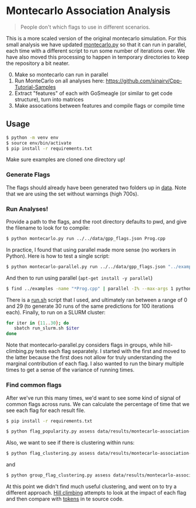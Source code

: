 # Montecarlo Association Analysis

> People don't which flags to use in different scenarios.

This is a more scaled version of the original montecarlo simulation. For this small
analysis we have updated [montecarlo.py](montecarlo.py) so that it can run in parallel,
each time with a different script to run some number of iterations over. We have
also moved this processing to happen in temporary directories to keep the repository
a bit neater.

0. Make so montecarlo can run in parallel
1. Run MonteCarlo on all analyses here: https://github.com/sinairv/Cpp-Tutorial-Samples
2. Extract "features" of each with GoSmeagle (or similar to get code structure), turn into matrices
3. Make assocations between features and compile flags or compile time

## Usage

```bash
$ python -m venv env
$ source env/bin/activate
$ pip install -r requirements.txt
```

Make sure examples are cloned one directory up!

### Generate Flags

The flags should already have been generated two folders up in [data](../../data). Note that we are using
the set without warnings (high 700s).

### Run Analyses!

Provide a path to the flags, and the root directory defaults to pwd, and give the filename to look for to compile:

```bash
$ python montecarlo.py run ../../data/gpp_flags.json Prog.cpp
```

In practice, I found that using parallel made more sense (no workers in Python).
Here is how to test a single script:

```bash
$ python montecarlo-parallel.py run ../../data/gpp_flags.json "../examples/sizeof Operator/Prog.cpp" --outdir-num 1 --num-iter 2000
```

And then to run using parallel (`apt-get install -y parallel`)

```bash
$ find ../examples -name "*Prog.cpp" | parallel -I% --max-args 1 python montecarlo-parallel.py run ../../data/gpp_flags.json "%" --outdir-num 1 --num-iter 2000
```

There is a [run.sh](run.sh) script that I used, and ultimately ran between a range of 0 and 29 (to generate 30 runs of the same predictions for 100 iterations each). Finally, to run on a SLURM cluster:

```bash
for iter in {11..30}; do
   sbatch run_slurm.sh $iter
done
```

Note that montecarlo-parallel.py considers flags in groups, while hill-climbing.py tests each flag separately.
I started with the first and moved to the latter because the first does not allow for truly understanding the marginal contribution of each
flag. I also wanted to run the binary multiple times to get a sense of the variance of running times.

### Find common flags

After we've run this many times, we'd want to see some kind of signal of common flags across runs. We can calculate the percentage
of time that we see each flag for each result file.

```bash
$ pip install -r requirements.txt
```

```bash
$ python flag_popularity.py assess data/results/montecarlo-association-analysis
```

Also, we want to see if there is clustering within runs:

```bash
$ python flag_clustering.py assess data/results/montecarlo-association-analysis
```

and

```bash
$ python group_flag_clustering.py assess data/results/montecarlo-association-analysis
```

At this point we didn't find much useful clustering, and went on to try a different approach.
[Hill climbing](../hill-climb) attempts to look at the impact of each flag and then compare with
[tokens](../tokens) in te source code.

